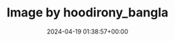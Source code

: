 ---
archive_date: 2024-07-24
code: C57MdBUvxor
date: 2024-04-19 01:38:57+00:00
id: '3349325518724864555'
layout: post
media:
- id: '3349325518724864555'
  type: image
  url: media/C57MdBUvxor/3349325518724864555.jpg
permalink: /p/C57MdBUvxor/
thumbnail: media/C57MdBUvxor/3349325518724864555.jpg
title: Image by hoodirony_bangla
---